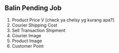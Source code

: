 ## Balin Pending Job

1. Product Price V [check ya chelsy yg kurang apa?]
2. Courier Shipping Cost
3. Sell Transaction Shipment
4. Courier Image
5. Product Image
5. Customer Point
